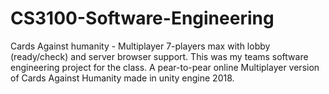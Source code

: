 # CS3100-Software-Engineering
Cards Against humanity - Multiplayer 7-players max with lobby (ready/check) and server browser support.
This was my teams software engineering project for the class.
A pear-to-pear online Multiplayer version of Cards Against Humanity made in unity engine 2018.
